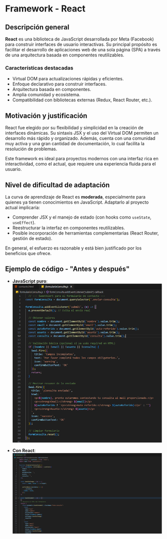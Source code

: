 # Framework - React

## Descripción general

**React** es una biblioteca de JavaScript desarrollada por Meta (Facebook) para construir interfaces de usuario interactivas. Su principal propósito es facilitar el desarrollo de aplicaciones web de una sola página (SPA) a través de una arquitectura basada en componentes reutilizables.

### Características destacadas

- Virtual DOM para actualizaciones rápidas y eficientes.
- Enfoque declarativo para construir interfaces.
- Arquitectura basada en componentes.
- Amplia comunidad y ecosistema.
- Compatibilidad con bibliotecas externas (Redux, React Router, etc.).

## Motivación y justificación

React fue elegido por su flexibilidad y simplicidad en la creación de interfaces dinámicas. Su sintaxis JSX y el uso del Virtual DOM permiten un desarrollo más rápido y organizado. Además, cuenta con una comunidad muy activa y una gran cantidad de documentación, lo cual facilita la resolución de problemas.

Este framework es ideal para proyectos modernos con una interfaz rica en interactividad, como el actual, que requiere una experiencia fluida para el usuario.

## Nivel de dificultad de adaptación

La curva de aprendizaje de React es **moderada**, especialmente para quienes ya tienen conocimientos en JavaScript. Adaptarlo al proyecto actual implicaría:

- Comprender JSX y el manejo de estado (con hooks como `useState`, `useEffect`).
- Reestructurar la interfaz en componentes reutilizables.
- Posible incorporación de herramientas complementarias (React Router, gestión de estado).

En general, el esfuerzo es razonable y está bien justificado por los beneficios que ofrece.

## **Ejemplo de código - "Antes y después"**

- **JavaScript puro**:  
  ![Codigo_Antes](./assets/Codigo_antes.png)


- **Con React**:![Codigo_Con_React](./assets/Codigo_con_React.png)